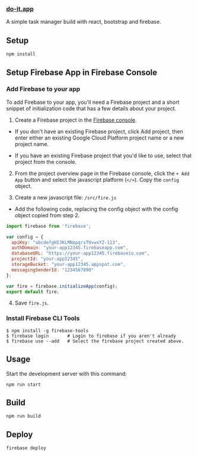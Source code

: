 
### [do-it.app](https://do-it.app)

A simple task manager build with react, bootstrap and firebase.

Setup
---

```
npm install
```

Setup Firebase App in Firebase Console
---

### Add Firebase to your app
To add Firebase to your app, you'll need a Firebase project and a short snippet of initialization code that has a few details about your project.

1. Create a Firebase project in the [Firebase console](https://console.firebase.google.com/).

 * If you don't have an existing Firebase project, click Add project, then enter either an existing Google Cloud Platform project name or a new project name.
 
 * If you have an existing Firebase project that you'd like to use, select that project from the console.

2. From the project overview page in the Firebase console, click the `+ Add App` button and select the javascript platform (`</>`). Copy the `config` object.

3. Create a new javascript file: `/src/fire.js`

 * Add the following code, replacing the config object with the config object copied from step 2.

```javascript
import firebase from 'firebase';

var config = {
  apiKey: "abcdefgHIJKLMNopqrsTUvwxYZ-123",
  authDomain: "your-app12345.firebaseapp.com",
  databaseURL: "https://your-app12345.firebaseio.com",
  projectId: "your-app12345",
  storageBucket: "your-app12345.appspot.com",
  messagingSenderId: "1234567890"
};

var fire = firebase.initializeApp(config);
export default fire;
```

4. Save `fire.js`.

### Install Firebase CLI Tools

```
$ npm install -g firebase-tools
$ firebase login       # Login to firebase if you aren't already
$ firebase use --add   # Select the firebase project created above.
```

Usage
---

Start the development server with this command:

```
npm run start
```

Build
---

```
npm run build
```

Deploy
---

```
firebase deploy
```
